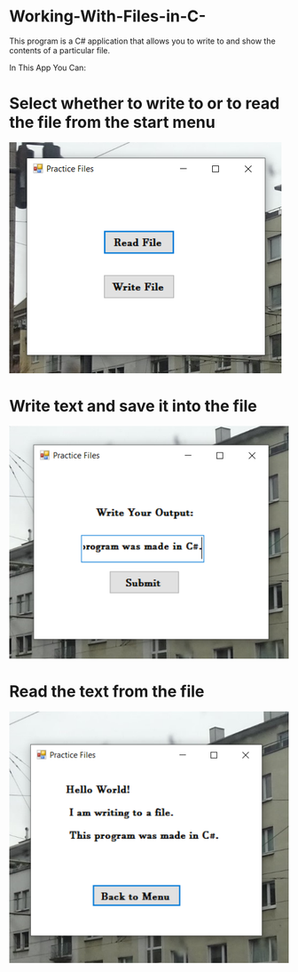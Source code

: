# Working-With-Files-in-C-
This program is a C# application that allows you to write to and show the contents of a particular file.

In This App You Can:

# Select whether to write to or to read the file from the start menu
![Couldn't Load Image](Files1.png)

# Write text and save it into the file
![Couldn't Load Image](Files2.png)

# Read the text from the file
![Couldn't Load Image](Files3.png)
